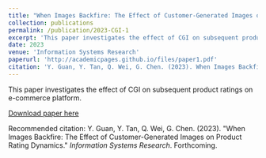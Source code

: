 ```yaml
---
title: "When Images Backfire: The Effect of Customer-Generated Images on Product Rating Dynamics"
collection: publications
permalink: /publication/2023-CGI-1
excerpt: 'This paper investigates the effect of CGI on subsequent product ratings on e-commerce platform.'
date: 2023
venue: 'Information Systems Research'
paperurl: 'http://academicpages.github.io/files/paper1.pdf'
citation: 'Y. Guan, Y. Tan, Q. Wei, G. Chen. (2023). When Images Backfire: The Effect of Customer-Generated Images on Product Rating Dynamics; <i>Information Systems Research</i>. Forthcoming.'
---
```

This paper investigates the effect of CGI on subsequent product ratings on e-commerce platform.

[Download paper here](http://academicpages.github.io/files/paper1.pdf)

Recommended citation: Y. Guan, Y. Tan, Q. Wei, G. Chen. (2023). "When Images Backfire: The Effect of Customer-Generated Images on Product Rating Dynamics." <i>Information Systems Research</i>. Forthcoming.
